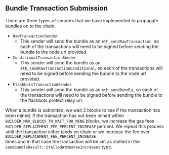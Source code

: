 ## Bundle Transaction Submission

There are three types of senders that we have implemented to propagate bundles on to the chain. 

- `RawTransactionSender`
  - This sender will send the bundle as an `eth_sendRawTransaction`, so each of the transactions will need to be signed 
    before sending the bundle to the node url provided. 
- `ConditionalTransactionSender` 
  - This sender will send the bundle as an `eth_sendRawTransactionConditional`, so each of the transactions will need to
    be signed before sending the bundle to the node url provided.
- `FlashbotsTransactionSender`
  - This sender will send the bundle as an `eth_sendBundle`, so each of the transactions will need to be signed before
    sending the bundle to the flashbots protect relay url. 

When a bundle is submitted, we wait 2 blocks to see if the transaction has been mined. If the transaction has not 
been mined within `BUILDER_MAX_BLOCKS_TO_WAIT_FOR_MINE` blocks, we increase the gas fees `BUILDER_REPLACEMENT_FEE_PERCENT_INCREASE`
percent. We repeat this process until the transaction either lands on chain or we increase the fee over `BUILDER_REPLACEMENT_FEE_PERCENT_INCREASE`  
times and in that case the transaction will be set as stalled in the `SendBundleResult::StalledAtMaxFeeIncreases` type.




